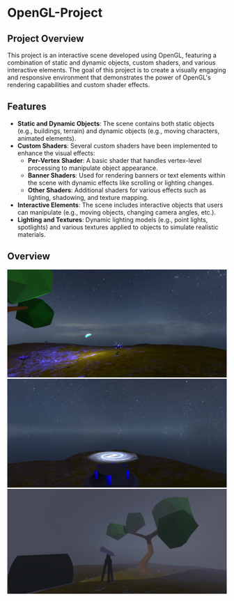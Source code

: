 # OpenGL-Project
## Project Overview

This project is an interactive scene developed using OpenGL, featuring a combination of static and dynamic objects, custom shaders, and various interactive elements. The goal of this project is to create a visually engaging and responsive environment that demonstrates the power of OpenGL's rendering capabilities and custom shader effects.

## Features

- **Static and Dynamic Objects**: The scene contains both static objects (e.g., buildings, terrain) and dynamic objects (e.g., moving characters, animated elements).
- **Custom Shaders**: Several custom shaders have been implemented to enhance the visual effects:
  - **Per-Vertex Shader**: A basic shader that handles vertex-level processing to manipulate object appearance.
  - **Banner Shaders**: Used for rendering banners or text elements within the scene with dynamic effects like scrolling or lighting changes.
  - **Other Shaders**: Additional shaders for various effects such as lighting, shadowing, and texture mapping.
- **Interactive Elements**: The scene includes interactive objects that users can manipulate (e.g., moving objects, changing camera angles, etc.).
- **Lighting and Textures**: Dynamic lighting models (e.g., point lights, spotlights) and various textures applied to objects to simulate realistic materials.

## Overview
![Pic 1](Screens/Pic1.png)
![Pic 2](Screens/Pic2.png)
![Pic 3](Screens/Pic3.png)
